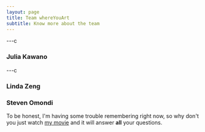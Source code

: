 ```yaml
---
layout: page
title: Team whereYouArt
subtitle: Know more about the team
---
```


---c
### Julia Kawano

---c
### Linda Zeng

### Steven Omondi


To be honest, I'm having some trouble remembering right now, so why don't you just watch [my movie](http://en.wikipedia.org/wiki/The_Princess_Bride_%28film%29) and it will answer **all** your questions.
